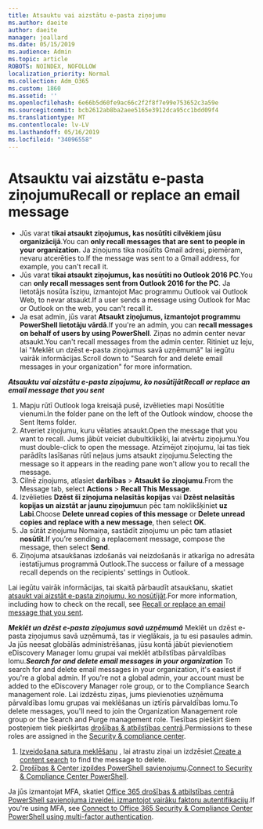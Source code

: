 ```yaml
---
title: Atsauktu vai aizstātu e-pasta ziņojumu
ms.author: daeite
author: daeite
manager: joallard
ms.date: 05/15/2019
ms.audience: Admin
ms.topic: article
ROBOTS: NOINDEX, NOFOLLOW
localization_priority: Normal
ms.collection: Adm_O365
ms.custom: 1860
ms.assetid: ''
ms.openlocfilehash: 6e66b5d60fe9ac66c2f2f8f7e99e753652c3a59e
ms.sourcegitcommit: bcb2612ab8ba2aee5165e3912dca95cc1bdd09f4
ms.translationtype: MT
ms.contentlocale: lv-LV
ms.lasthandoff: 05/16/2019
ms.locfileid: "34096558"
---
```

# <a name="recall-or-replace-an-email-message"></a><span data-ttu-id="cad80-102">Atsauktu vai aizstātu e-pasta ziņojumu</span><span class="sxs-lookup"><span data-stu-id="cad80-102">Recall or replace an email message</span></span>

- <span data-ttu-id="cad80-103">Jūs varat **tikai atsaukt ziņojumus, kas nosūtīti cilvēkiem jūsu organizācijā**.</span><span class="sxs-lookup"><span data-stu-id="cad80-103">You can **only recall messages that are sent to people in your organization**.</span></span> <span data-ttu-id="cad80-104">Ja ziņojums tika nosūtīts Gmail adresi, piemēram, nevaru atcerēties to.</span><span class="sxs-lookup"><span data-stu-id="cad80-104">If the message was sent to a Gmail address, for example, you can't recall it.</span></span>
- <span data-ttu-id="cad80-105">Jūs varat **tikai atsaukt ziņojumus, kas nosūtīti no Outlook 2016 PC**.</span><span class="sxs-lookup"><span data-stu-id="cad80-105">You can **only recall messages sent from Outlook 2016 for the PC**.</span></span> <span data-ttu-id="cad80-106">Ja lietotājs nosūta īsziņu, izmantojot Mac programmu Outlook vai Outlook Web, to nevar atsaukt.</span><span class="sxs-lookup"><span data-stu-id="cad80-106">If a user sends a message using Outlook for Mac or Outlook on the web, you can't recall it.</span></span>
- <span data-ttu-id="cad80-107">Ja esat admin, jūs varat **Atsaukt ziņojumus, izmantojot programmu PowerShell lietotāju vārdā**.</span><span class="sxs-lookup"><span data-stu-id="cad80-107">If you're an admin, you can **recall messages on behalf of users by using PowerShell**.</span></span> <span data-ttu-id="cad80-108">Ziņas no admin center nevar atsaukt.</span><span class="sxs-lookup"><span data-stu-id="cad80-108">You can't recall messages from the admin center.</span></span> <span data-ttu-id="cad80-109">Ritiniet uz leju, lai "Meklēt un dzēst e-pasta ziņojumus savā uzņēmumā" lai iegūtu vairāk informācijas.</span><span class="sxs-lookup"><span data-stu-id="cad80-109">Scroll down to "Search for and delete email messages in your organization" for more information.</span></span>

<span data-ttu-id="cad80-110">***Atsauktu vai aizstātu e-pasta ziņojumu, ko nosūtījāt***</span><span class="sxs-lookup"><span data-stu-id="cad80-110">***Recall or replace an email message that you sent***</span></span>
1. <span data-ttu-id="cad80-111">Mapju rūtī Outlook loga kreisajā pusē, izvēlieties mapi Nosūtītie vienumi.</span><span class="sxs-lookup"><span data-stu-id="cad80-111">In the folder pane on the left of the Outlook window, choose the Sent Items folder.</span></span>
2. <span data-ttu-id="cad80-112">Atveriet ziņojumu, kuru vēlaties atsaukt.</span><span class="sxs-lookup"><span data-stu-id="cad80-112">Open the message that you want to recall.</span></span> <span data-ttu-id="cad80-113">Jums jābūt veiciet dubultklikšķi, lai atvērtu ziņojumu.</span><span class="sxs-lookup"><span data-stu-id="cad80-113">You must double-click to open the message.</span></span> <span data-ttu-id="cad80-114">Atzīmējot ziņojumu, lai tas tiek parādīts lasīšanas rūtī neļaus jums atsaukt ziņojumu.</span><span class="sxs-lookup"><span data-stu-id="cad80-114">Selecting the message so it appears in the reading pane won't allow you to recall the message.</span></span>
3. <span data-ttu-id="cad80-115">Cilnē ziņojums, atlasiet **darbības** > **Atsaukt šo ziņojumu**.</span><span class="sxs-lookup"><span data-stu-id="cad80-115">From the Message tab, select **Actions** > **Recall This Message**.</span></span>
4. <span data-ttu-id="cad80-116">Izvēlieties **Dzēst šī ziņojuma nelasītās kopijas** vai **Dzēst nelasītās kopijas un aizstāt ar jaunu ziņojumu**un pēc tam noklikšķiniet **uz Labi**.</span><span class="sxs-lookup"><span data-stu-id="cad80-116">Choose **Delete unread copies of this message** or **Delete unread copies and replace with a new message**, then select **OK**.</span></span>
5. <span data-ttu-id="cad80-117">Ja sūtāt ziņojumu Nomaiņa, sastādīt ziņojumu un pēc tam atlasiet **nosūtīt**.</span><span class="sxs-lookup"><span data-stu-id="cad80-117">If you’re sending a replacement message, compose the message, then select **Send**.</span></span>
6. <span data-ttu-id="cad80-118">Ziņojuma atsaukšanas izdošanās vai neizdošanās ir atkarīga no adresāta iestatījumus programmā Outlook.</span><span class="sxs-lookup"><span data-stu-id="cad80-118">The success or failure of a message recall depends on the recipients' settings in Outlook.</span></span> 

<span data-ttu-id="cad80-119">Lai iegūtu vairāk informācijas, tai skaitā pārbaudīt atsaukšanu, skatiet [atsaukt vai aizstāt e-pasta ziņojumu, ko nosūtījāt](https://support.office.com/article/35027f88-d655-4554-b4f8-6c0729a723a0).</span><span class="sxs-lookup"><span data-stu-id="cad80-119">For more information, including how to check on the recall, see [Recall or replace an email message that you sent](https://support.office.com/article/35027f88-d655-4554-b4f8-6c0729a723a0).</span></span>

<span data-ttu-id="cad80-120">***Meklēt un dzēst e-pasta ziņojumus savā uzņēmumā*** Meklēt un dzēst e-pasta ziņojumus savā uzņēmumā, tas ir vieglākais, ja tu esi pasaules admin. Ja jūs neesat globālās administrēšanas, jūsu kontā jābūt pievienotiem eDiscovery Manager lomu grupai vai meklēt atbilstības pārvaldības lomu.</span><span class="sxs-lookup"><span data-stu-id="cad80-120">***Search for and delete email messages in your organization*** To search for and delete email messages in your organization, it's easiest if you're a global admin. If you're not a global admin, your account must be added to the eDiscovery Manager role group, or to the Compliance Search management role.</span></span> <span data-ttu-id="cad80-121">Lai izdzēstu ziņas, jums pievienoties uzņēmuma pārvaldības lomu grupas vai meklēšanas un iztīrīs pārvaldības lomu.</span><span class="sxs-lookup"><span data-stu-id="cad80-121">To delete messages, you'll need to join the Organization Management role group or the Search and Purge management role.</span></span> <span data-ttu-id="cad80-122">Tiesības piešķirt šiem posteņiem tiek piešķirtas [drošības & atbilstības centrā](https://protection.office.com/).</span><span class="sxs-lookup"><span data-stu-id="cad80-122">Permissions to these roles are assigned in the [Security & compliance center](https://protection.office.com/).</span></span>

1. <span data-ttu-id="cad80-123">[Izveidošana satura meklēšanu](https://docs.microsoft.com/en-us/office365/securitycompliance/content-search) , lai atrastu ziņai un izdzēsiet.</span><span class="sxs-lookup"><span data-stu-id="cad80-123">[Create a content search](https://docs.microsoft.com/en-us/office365/securitycompliance/content-search) to find the message to delete.</span></span>
2. <span data-ttu-id="cad80-124">[Drošības & Center izpildes PowerShell savienojumu](https://docs.microsoft.com/en-us/powershell/exchange/office-365-scc/connect-to-scc-powershell/connect-to-scc-powershell?view=exchange-ps).</span><span class="sxs-lookup"><span data-stu-id="cad80-124">[Connect to Security & Compliance Center PowerShell](https://docs.microsoft.com/en-us/powershell/exchange/office-365-scc/connect-to-scc-powershell/connect-to-scc-powershell?view=exchange-ps).</span></span> 

<span data-ttu-id="cad80-125">Ja jūs izmantojat MFA, skatiet [Office 365 drošības & atbilstības centrā PowerShell savienojuma izveidei, izmantojot vairāku faktoru autentifikaciju](https://docs.microsoft.com/en-us/powershell/exchange/office-365-scc/connect-to-scc-powershell/mfa-connect-to-scc-powershell?view=exchange-ps).</span><span class="sxs-lookup"><span data-stu-id="cad80-125">If you're using MFA, see [Connect to Office 365 Security & Compliance Center PowerShell using multi-factor authentication](https://docs.microsoft.com/en-us/powershell/exchange/office-365-scc/connect-to-scc-powershell/mfa-connect-to-scc-powershell?view=exchange-ps).</span></span> 